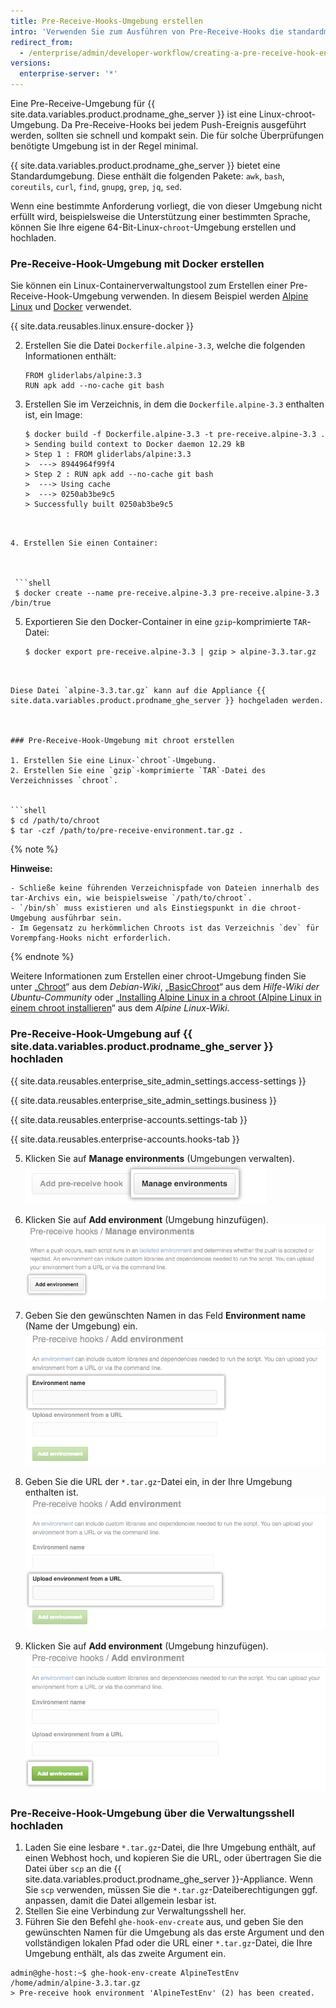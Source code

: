 ```yaml
---
title: Pre-Receive-Hooks-Umgebung erstellen
intro: 'Verwenden Sie zum Ausführen von Pre-Receive-Hooks die standardmäßige Pre-Receive-Umgebung, oder erstellen Sie eine benutzerdefinierte Umgebung.'
redirect_from:
  - /enterprise/admin/developer-workflow/creating-a-pre-receive-hook-environment
versions:
  enterprise-server: '*'
---
```


Eine Pre-Receive-Umgebung für {{ site.data.variables.product.prodname_ghe_server }} ist eine Linux-chroot</code>-Umgebung. Da Pre-Receive-Hooks bei jedem Push-Ereignis ausgeführt werden, sollten sie schnell und kompakt sein. Die für solche Überprüfungen benötigte Umgebung ist in der Regel minimal.</p> 

{{ site.data.variables.product.prodname_ghe_server }} bietet eine Standardumgebung. Diese enthält die folgenden Pakete: `awk`,  `bash`, `coreutils`, `curl`, `find`, `gnupg`, `grep`, `jq`, `sed`.

Wenn eine bestimmte Anforderung vorliegt, die von dieser Umgebung nicht erfüllt wird, beispielsweise die Unterstützung einer bestimmten Sprache, können Sie Ihre eigene 64-Bit-Linux-`chroot`-Umgebung erstellen und hochladen.



### Pre-Receive-Hook-Umgebung mit Docker erstellen

Sie können ein Linux-Containerverwaltungstool zum Erstellen einer Pre-Receive-Hook-Umgebung verwenden. In diesem Beispiel werden [Alpine Linux](http://www.alpinelinux.org/) und [Docker](https://www.docker.com/) verwendet.

{{ site.data.reusables.linux.ensure-docker }}

2. Erstellen Sie die Datei `Dockerfile.alpine-3.3`, welche die folgenden Informationen enthält: 
   
   

    ```
    FROM gliderlabs/alpine:3.3
    RUN apk add --no-cache git bash
    ```


3. Erstellen Sie im Verzeichnis, in dem die `Dockerfile.alpine-3.3` enthalten ist, ein Image: 
   
   

   ```shell
   $ docker build -f Dockerfile.alpine-3.3 -t pre-receive.alpine-3.3 .
   > Sending build context to Docker daemon 12.29 kB
   > Step 1 : FROM gliderlabs/alpine:3.3
   >  ---> 8944964f99f4
   > Step 2 : RUN apk add --no-cache git bash
   >  ---> Using cache
   >  ---> 0250ab3be9c5
   > Successfully built 0250ab3be9c5
  ```


4. Erstellen Sie einen Container: 
   
   

   ```shell
   $ docker create --name pre-receive.alpine-3.3 pre-receive.alpine-3.3 /bin/true
  ```


5. Exportieren Sie den Docker-Container in eine `gzip`-komprimierte `TAR`-Datei: 
   
   

   ```shell
   $ docker export pre-receive.alpine-3.3 | gzip > alpine-3.3.tar.gz
  ```


Diese Datei `alpine-3.3.tar.gz` kann auf die Appliance {{ site.data.variables.product.prodname_ghe_server }} hochgeladen werden.



### Pre-Receive-Hook-Umgebung mit chroot erstellen

1. Erstellen Sie eine Linux-`chroot`-Umgebung.
2. Erstellen Sie eine `gzip`-komprimierte `TAR`-Datei des Verzeichnisses `chroot`. 
   
   
  ```shell
  $ cd /path/to/chroot
  $ tar -czf /path/to/pre-receive-environment.tar.gz .
   ```


{% note %}

**Hinweise:**

    - Schließe keine führenden Verzeichnispfade von Dateien innerhalb des tar-Archivs ein, wie beispielsweise `/path/to/chroot`.
    - `/bin/sh` muss existieren und als Einstiegspunkt in die chroot-Umgebung ausführbar sein.
    - Im Gegensatz zu herkömmlichen Chroots ist das Verzeichnis `dev` für Vorempfang-Hooks nicht erforderlich.
{% endnote %}

Weitere Informationen zum Erstellen einer chroot-Umgebung finden Sie unter „[Chroot](https://wiki.debian.org/chroot)“ aus dem *Debian-Wiki*, „[BasicChroot](https://help.ubuntu.com/community/BasicChroot)“ aus dem *Hilfe-Wiki der Ubuntu-Community* oder „[Installing Alpine Linux in a chroot (Alpine Linux in einem chroot installieren](http://wiki.alpinelinux.org/wiki/Installing_Alpine_Linux_in_a_chroot)“ aus dem *Alpine Linux-Wiki*.



### Pre-Receive-Hook-Umgebung auf {{ site.data.variables.product.prodname_ghe_server }} hochladen

{{ site.data.reusables.enterprise_site_admin_settings.access-settings }}



{{ site.data.reusables.enterprise_site_admin_settings.business }}



{{ site.data.reusables.enterprise-accounts.settings-tab }}



{{ site.data.reusables.enterprise-accounts.hooks-tab }}

5. Klicken Sie auf **Manage environments** (Umgebungen verwalten). ![Umgebungen verwalten](/assets/images/enterprise/site-admin-settings/manage-pre-receive-environments.png)

6. Klicken Sie auf **Add environment** (Umgebung hinzufügen). ![Add Environment (Umgebung hinzufügen)](/assets/images/enterprise/site-admin-settings/add-pre-receive-environment.png)

7. Geben Sie den gewünschten Namen in das Feld **Environment name** (Name der Umgebung) ein. ![Environment name (Name der Umgebung)](/assets/images/enterprise/site-admin-settings/pre-receive-environment-name.png)

8. Geben Sie die URL der `*.tar.gz`-Datei ein, in der Ihre Umgebung enthalten ist. ![Upload environment from a URL (Umgebung über eine URL hochladen)](/assets/images/enterprise/site-admin-settings/upload-environment-from-url.png)

9. Klicken Sie auf **Add environment** (Umgebung hinzufügen). ![Schaltfläche „Add environment“ (Umgebung hinzufügen)](/assets/images/enterprise/site-admin-settings/add-environment-button.png)



### Pre-Receive-Hook-Umgebung über die Verwaltungsshell hochladen

1. Laden Sie eine lesbare `*.tar.gz`-Datei, die Ihre Umgebung enthält, auf einen Webhost hoch, und kopieren Sie die URL, oder übertragen Sie die Datei über `scp` an die {{ site.data.variables.product.prodname_ghe_server }}-Appliance. Wenn Sie `scp` verwenden, müssen Sie die `*.tar.gz`-Dateiberechtigungen ggf. anpassen, damit die Datei allgemein lesbar ist.
1.  Stellen Sie eine Verbindung zur Verwaltungsshell her.
2.  Führen Sie den Befehl `ghe-hook-env-create` aus, und geben Sie den gewünschten Namen für die Umgebung als das erste Argument und den vollständigen lokalen Pfad oder die URL einer `*.tar.gz`-Datei, die Ihre Umgebung enthält, als das zweite Argument ein. 
   

   ```shell
   admin@ghe-host:~$ ghe-hook-env-create AlpineTestEnv /home/admin/alpine-3.3.tar.gz
   > Pre-receive hook environment 'AlpineTestEnv' (2) has been created.
  ```
